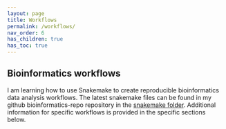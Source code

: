 ```yaml
---
layout: page
title: Workflows
permalink: /workflows/
nav_order: 6
has_children: true
has_toc: true
---
```


## Bioinformatics workflows

I am learning how to use Snakemake to create reproducible bioinformatics data analysis workflows. The latest snakemake files can be found in my github bioinformatics-repo repository in the [snakemake folder](https://https://github.com/eporetsky/bioinformatics-repo/tree/master/snakemake). Additional information for specific workflows is provided in the specific sections below.